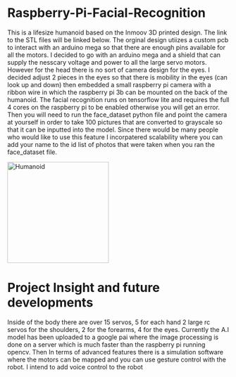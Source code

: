 # Raspberry-Pi-Facial-Recognition
This is a lifesize humanoid based on the Inmoov 3D printed design. The link to the STL files will be linked below. The orginal design utiizes a custom pcb to interact with an arduino mega so that there are enough pins available for all the motors. I decided to go with an arduino mega and a shield that can supply the nesscary voltage and power to all the large servo motors. However for the head there is no sort of camera design for the eyes. I decided adjust 2 pieces in the eyes so that there is mobility in the eyes (can look up and down) then embedded a small raspberry pi camera with a ribbon wire in which the raspberry pi 3b can be mounted on the back of the humanoid. The facial recognition runs on tensorflow lite and requires the full 4 cores on the raspberry pi to be enabled otherwise you will get an error. Then you will need to run the face_dataset python file and point the camera at yourself in order to take 100 pictures that are converted to grayscale so that it can be inputted into the model. Since there would be many people who would like to use this feature I incorpatered scalability where you can add your name to the id list of photos that were taken when you ran the face_dataset file.

<img width="230" alt="Humanoid" src="https://user-images.githubusercontent.com/81518926/134824864-ed5c97a5-01f9-4b19-9bd2-da1c47918686.png">

# Project Insight and future developments
Inside of the body there are over 15 servos, 5 for each hand 2 large rc servos for the shoulders, 2 for the forearms, 4 for the eyes. Currently the A.I model has been uploaded to a google pai where the image processing is done on a server which is much faster than the raspberry pi running opencv. Then In terms of advanced features there is a simulation software where the motors can be mapped and you can use gesture control with the robot. I intend to add voice control to the robot 


